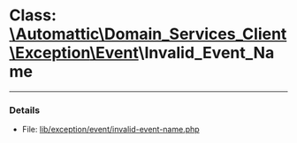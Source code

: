 # Class: [\Automattic](../namespaces/automattic.md)[\Domain_Services_Client](../namespaces/automattic-domain-services-client.md)[\Exception](../namespaces/automattic-domain-services-client-exception.md)[\Event](../namespaces/automattic-domain-services-client-exception-event.md)\Invalid_Event_Name


---

### Details

* File: [lib/exception/event/invalid-event-name.php](../../lib/exception/event/invalid-event-name.php)
